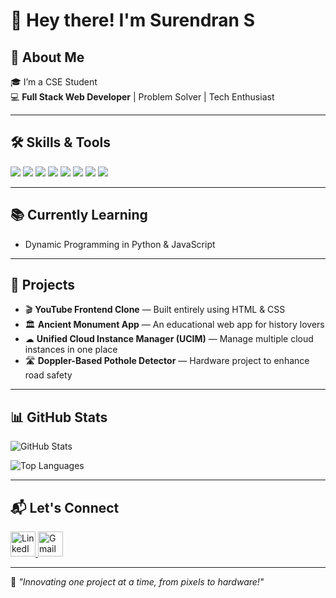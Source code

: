 # 👋 Hey there! I'm Surendran S  
## 🚀 About Me

🎓  I’m a CSE Student    
💻 **Full Stack Web Developer** | Problem Solver | Tech Enthusiast  

---

## 🛠️ Skills & Tools
<p align="left">
  <img src="https://img.shields.io/badge/HTML5-E34F26?style=for-the-badge&logo=html5&logoColor=white" />
  <img src="https://img.shields.io/badge/CSS3-1572B6?style=for-the-badge&logo=css3&logoColor=white" />
  <img src="https://img.shields.io/badge/JavaScript-F7DF1E?style=for-the-badge&logo=javascript&logoColor=black" />
  <img src="https://img.shields.io/badge/Python-3776AB?style=for-the-badge&logo=python&logoColor=white" />
  <img src="https://img.shields.io/badge/Java-007396?style=for-the-badge&logo=java&logoColor=white" />
  <img src="https://img.shields.io/badge/AWS-232F3E?style=for-the-badge&logo=amazon-aws&logoColor=white" />
  <img src="https://img.shields.io/badge/Canva-00C4CC?style=for-the-badge&logo=canva&logoColor=white" />
  <img src="https://img.shields.io/badge/Git-F05032?style=for-the-badge&logo=git&logoColor=white" />
</p>

---

## 📚 Currently Learning
- Dynamic Programming in Python & JavaScript

---

## 🚀 Projects
- 🎬 **YouTube Frontend Clone** — Built entirely using HTML & CSS  
- 🏛 **Ancient Monument App** — An educational web app for history lovers  
- ☁ **Unified Cloud Instance Manager (UCIM)** — Manage multiple cloud instances in one place  
- 🛣 **Doppler-Based Pothole Detector** — Hardware project to enhance road safety

---

## 📊 GitHub Stats
![GitHub Stats](https://github-readme-stats.vercel.app/api?username=suren0718&show_icons=true&theme=radical)

![Top Languages](https://github-readme-stats.vercel.app/api/top-langs/?username=suren0718&layout=compact&theme=radical)

---

## 📬 Let's Connect

<a href="https://www.linkedin.com/in/surendran-s-writer/">
  <img src="https://cdn-icons-png.flaticon.com/512/174/174857.png" width="40" height="40" alt="LinkedIn"/>
</a>
<a href="mailto:surendransivakumar2004@gmail.com">
  <img src="https://cdn-icons-png.flaticon.com/512/732/732200.png" width="40" height="40" alt="Gmail"/>
</a>

---
🌟 *"Innovating one project at a time, from pixels to hardware!"*
